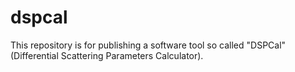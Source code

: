 # dspcal
This repository is for publishing a software tool so called "DSPCal" (Differential Scattering Parameters Calculator). 
